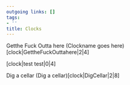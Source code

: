 ```yaml
---
outgoing links: []
tags:
- ''
title: Clocks
---
```

Getthe Fuck Outta here
(Clockname goes here)[clock|GettheFuckOuttahere|2|4]

[clock|test test|0|4]

Dig a cellar
(Dig a cellar)[clock|DigCellar|2|8]